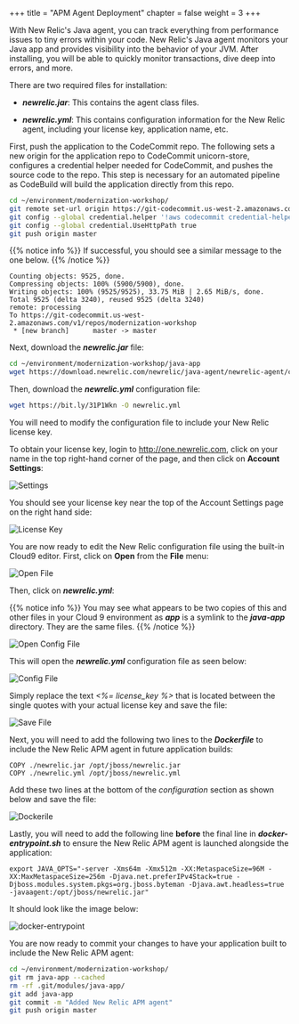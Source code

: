 +++
title = "APM Agent Deployment"
chapter = false
weight = 3
+++

With New Relic's Java agent, you can track everything from performance issues to tiny errors within your code. New Relic's Java agent monitors your Java app and provides visibility into the behavior of your JVM. After installing, you will be able to quickly monitor transactions, dive deep into errors, and more.

There are two required files for installation:

* ***newrelic.jar***: This contains the agent class files.</li>

* ***newrelic.yml***: This contains configuration information for the New Relic agent, including your license key, application name, etc.

First, push the application to the CodeCommit repo.  The following sets a new origin for the application repo to CodeCommit unicorn-store, configures a credential helper needed for CodeCommit, and pushes the source code to the repo.  This step is necessary for an automated pipeline as CodeBuild will build the application directly from this repo.

```bash
cd ~/environment/modernization-workshop/
git remote set-url origin https://git-codecommit.us-west-2.amazonaws.com/v1/repos/modernization-workshop
git config --global credential.helper '!aws codecommit credential-helper $@'
git config --global credential.UseHttpPath true
git push origin master
```

{{% notice info %}}
If successful, you should see a similar message to the one below.
{{% /notice %}}

```text
Counting objects: 9525, done.
Compressing objects: 100% (5900/5900), done.
Writing objects: 100% (9525/9525), 33.75 MiB | 2.65 MiB/s, done.
Total 9525 (delta 3240), reused 9525 (delta 3240)
remote: processing 
To https://git-codecommit.us-west-2.amazonaws.com/v1/repos/modernization-workshop
 * [new branch]      master -> master
```

Next, download the ***newrelic.jar*** file:

```bash
cd ~/environment/modernization-workshop/java-app
wget https://download.newrelic.com/newrelic/java-agent/newrelic-agent/current/newrelic.jar
```

Then, download the ***newrelic.yml*** configuration file:

```bash
wget https://bit.ly/31P1Wkn -O newrelic.yml
```

You will need to modify the configuration file to include your New Relic license key.  

To obtain your license key, login to http://one.newrelic.com, click on your name in the top right-hand corner of the page, and then click on **Account Settings**:

![Settings](/images/newrelic-login.png)

You should see your license key near the top of the Account Settings page on the right hand side:

![License Key](/images/newrelic-license-key.png)

You are now ready to edit the New Relic configuration file using the built-in Cloud9 editor. First, click on **Open** from the **File** menu:

![Open File](/images/cloud9-open-file.png)

Then, click on ***newrelic.yml***:

{{% notice info %}}
You may see what appears to be two copies of this and other files in your Cloud 9 environment as ***app*** is a symlink to the ***java-app*** directory.  They are the same files.
{{% /notice %}}

![Open Config File](/images/cloud9-open-newrelic-config.png)

This will open the ***newrelic.yml*** configuration file as seen below:

![Config File](/images/cloud9-newrelic-config.png)

Simply replace the text *<%= license_key %>* that is located between the single quotes with your actual license key and save the file:

![Save File](/images/cloud9-save-file.png)

Next, you will need to add the following two lines to the ***Dockerfile*** to include the New Relic APM agent in future application builds:

```text
COPY ./newrelic.jar /opt/jboss/newrelic.jar
COPY ./newrelic.yml /opt/jboss/newrelic.yml
```

Add these two lines at the bottom of the *configuration* section as shown below and save the file:

![Dockerile](/images/cloud9-dockerfile.png)

Lastly, you will need to add the following line **before** the final line in ***docker-entrypoint.sh*** to ensure the New Relic APM agent is launched alongside the application:

```text
export JAVA_OPTS="-server -Xms64m -Xmx512m -XX:MetaspaceSize=96M -XX:MaxMetaspaceSize=256m -Djava.net.preferIPv4Stack=true -Djboss.modules.system.pkgs=org.jboss.byteman -Djava.awt.headless=true -javaagent:/opt/jboss/newrelic.jar"
```

It should look like the image below:

![docker-entrypoint](/images/cloud9-docker-entrypoint.png)

You are now ready to commit your changes to have your application built to include the New Relic APM agent:

```bash
cd ~/environment/modernization-workshop/
git rm java-app --cached
rm -rf .git/modules/java-app/
git add java-app
git commit -m "Added New Relic APM agent"
git push origin master
```

